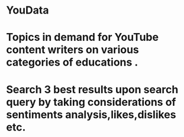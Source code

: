 # YouData

# Topics in demand for YouTube content writers on various categories of educations .

# Search 3 best results upon search query by taking considerations of sentiments analysis,likes,dislikes etc.
